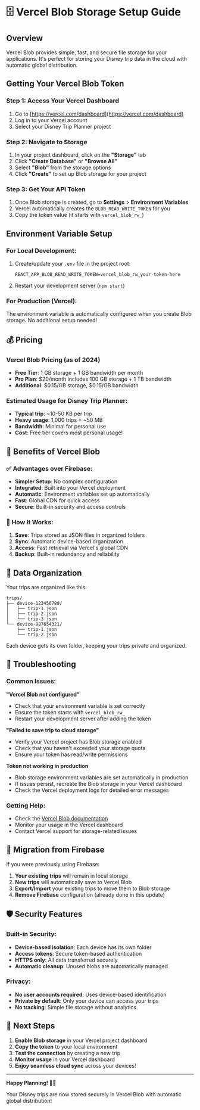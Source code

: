 # 🗄️ Vercel Blob Storage Setup Guide

## Overview

Vercel Blob provides simple, fast, and secure file storage for your applications. It's perfect for storing your Disney trip data in the cloud with automatic global distribution.

## Getting Your Vercel Blob Token

### Step 1: Access Your Vercel Dashboard
1. Go to [https://vercel.com/dashboard](https://vercel.com/dashboard)
2. Log in to your Vercel account
3. Select your Disney Trip Planner project

### Step 2: Navigate to Storage
1. In your project dashboard, click on the **"Storage"** tab
2. Click **"Create Database"** or **"Browse All"**
3. Select **"Blob"** from the storage options
4. Click **"Create"** to set up Blob storage for your project

### Step 3: Get Your API Token
1. Once Blob storage is created, go to **Settings** > **Environment Variables**
2. Vercel automatically creates the `BLOB_READ_WRITE_TOKEN` for you
3. Copy the token value (it starts with `vercel_blob_rw_`)

## Environment Variable Setup

### For Local Development:
1. Create/update your `.env` file in the project root:
   ```
   REACT_APP_BLOB_READ_WRITE_TOKEN=vercel_blob_rw_your-token-here
   ```
2. Restart your development server (`npm start`)

### For Production (Vercel):
The environment variable is automatically configured when you create Blob storage. No additional setup needed!

## 💰 Pricing

### Vercel Blob Pricing (as of 2024)
- **Free Tier**: 1 GB storage + 1 GB bandwidth per month
- **Pro Plan**: $20/month includes 100 GB storage + 1 TB bandwidth
- **Additional**: $0.15/GB storage, $0.15/GB bandwidth

### Estimated Usage for Disney Trip Planner:
- **Typical trip**: ~10-50 KB per trip
- **Heavy usage**: 1,000 trips = ~50 MB
- **Bandwidth**: Minimal for personal use
- **Cost**: Free tier covers most personal usage!

## 🚀 Benefits of Vercel Blob

### ✅ **Advantages over Firebase:**
- **Simpler Setup**: No complex configuration
- **Integrated**: Built into your Vercel deployment
- **Automatic**: Environment variables set up automatically
- **Fast**: Global CDN for quick access
- **Secure**: Built-in security and access controls

### 🔄 **How It Works:**
1. **Save**: Trips stored as JSON files in organized folders
2. **Sync**: Automatic device-based organization
3. **Access**: Fast retrieval via Vercel's global CDN
4. **Backup**: Built-in redundancy and reliability

## 📁 Data Organization

Your trips are organized like this:
```
trips/
├── device-123456789/
│   ├── trip-1.json
│   ├── trip-2.json
│   └── trip-3.json
└── device-987654321/
    ├── trip-1.json
    └── trip-2.json
```

Each device gets its own folder, keeping your trips private and organized.

## 🔧 Troubleshooting

### Common Issues:

**"Vercel Blob not configured"**
- Check that your environment variable is set correctly
- Ensure the token starts with `vercel_blob_rw_`
- Restart your development server after adding the token

**"Failed to save trip to cloud storage"**
- Verify your Vercel project has Blob storage enabled
- Check that you haven't exceeded your storage quota
- Ensure your token has read/write permissions

**Token not working in production**
- Blob storage environment variables are set automatically in production
- If issues persist, recreate the Blob storage in your Vercel dashboard
- Check the Vercel deployment logs for detailed error messages

### Getting Help:
- Check the [Vercel Blob documentation](https://vercel.com/docs/storage/vercel-blob)
- Monitor your usage in the Vercel dashboard
- Contact Vercel support for storage-related issues

## 🔄 Migration from Firebase

If you were previously using Firebase:

1. **Your existing trips** will remain in local storage
2. **New trips** will automatically save to Vercel Blob
3. **Export/Import** your existing trips to move them to Blob storage
4. **Remove Firebase** configuration (already done in this update)

## 🛡️ Security Features

### Built-in Security:
- **Device-based isolation**: Each device has its own folder
- **Access tokens**: Secure token-based authentication
- **HTTPS only**: All data transferred securely
- **Automatic cleanup**: Unused blobs are automatically managed

### Privacy:
- **No user accounts required**: Uses device-based identification
- **Private by default**: Only your device can access your trips
- **No tracking**: Simple file storage without analytics

## 🚀 Next Steps

1. **Enable Blob storage** in your Vercel project dashboard
2. **Copy the token** to your local environment
3. **Test the connection** by creating a new trip
4. **Monitor usage** in your Vercel dashboard
5. **Enjoy seamless cloud sync** across your devices!

---

**Happy Planning! 🏰✨**

Your Disney trips are now stored securely in Vercel Blob with automatic global distribution! 